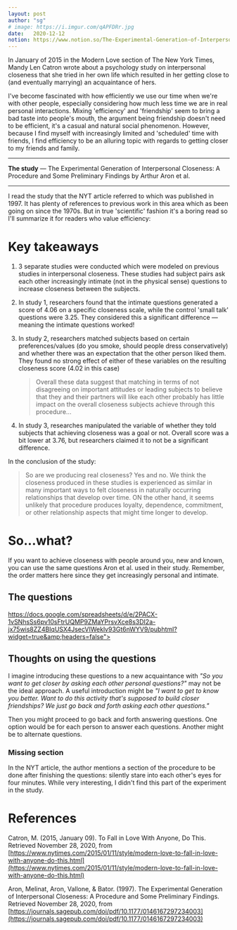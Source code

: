 ```yaml
---
layout: post
author: "sg"
# image: https://i.imgur.com/qAPFDRr.jpg
date:   2020-12-12
notion: https://www.notion.so/The-Experimental-Generation-of-Interpersonal-Closeness-3e9d348129904a098b59a210ea68e9b5
---
```


In January of 2015 in the Modern Love section of The New York Times, Mandy Len Catron wrote about a psychology study on interpersonal closeness that she tried in her own life which resulted in her getting close to (and eventually marrying) an acquaintance of hers.

I've become fascinated with how efficiently we use our time when we're with other people, especially considering how much less time we are in real personal interactions. Mixing 'efficiency' and 'friendship' seem to bring a bad taste into people's mouth, the argument being friendship doesn't need to be efficient, it's a casual and natural social phenomenon. However, because I find myself with increasingly limited and 'scheduled' time with friends, I find efficiency to be an alluring topic with regards to getting closer to my friends and family.

---

[](https://journals.sagepub.com/doi/pdf/10.1177/0146167297234003)

**The study** — The Experimental Generation of Interpersonal Closeness: A Procedure and Some Preliminary Findings by Arthur Aron et al.

---

I read the study that the NYT article referred to which was published in 1997. It has plenty of references to previous work in this area which as been going on since the 1970s. But in true 'scientific' fashion it's a boring read so I'll summarize it for readers who value efficiency: 

# Key takeaways

1. 3 separate studies were conducted which were modeled on previous studies in interpersonal closeness. These studies had subject pairs ask each other increasingly intimate (not in the physical sense) questions to increase closeness between the subjects.
2. In study 1, researchers found that the intimate questions generated a score of 4.06 on a specific closeness scale, while the control 'small talk' questions were 3.25. They considered this a significant difference — meaning the intimate questions worked!
3. In study 2, researchers matched subjects based on certain preferences/values (do you smoke, should people dress conservatively) and whether there was an expectation that the other person liked them. They found no strong effect of either of these variables on the resulting closeness score (4.02 in this case)

    > Overall these data suggest that matching in terms of not disagreeing on important attitudes or leading subjects to believe that they and their partners will like each other probably has little impact on the overall closeness subjects achieve through this procedure...

4. In study 3, researches manipulated the variable of whether they told subjects that achieving closeness was a goal or not. Overall score was a bit lower at 3.76, but researchers claimed it to not be a significant difference.

In the conclusion of the study:

> So are we producing real closeness? Yes and no. We think the closeness produced in these studies is experienced as similar in many important ways to felt closeness in naturally occurring relationships that develop over time. ON the other hand, it seems unlikely that procedure produces loyalty, dependence, commitment, or other relationship aspects that might time longer to develop.

# So...what?

If you want to achieve closeness with people around you, new and known, you can use the same questions Aron et al. used in their study. Remember, the order matters here since they get increasingly personal and intimate. 

## The questions

[https://docs.google.com/spreadsheets/d/e/2PACX-1vSNhsSs6pv10sFtrUQMP9ZMaYPrsvXce8s3DI2a-jx75wis8ZZ4BIqUSX4JsecVIWeklv93Gt6nWYV9/pubhtml?widget=true&amp;headers=false"></iframe>](https://docs.google.com/spreadsheets/d/e/2PACX-1vSNhsSs6pv10sFtrUQMP9ZMaYPrsvXce8s3DI2a-jx75wis8ZZ4BIqUSX4JsecVIWeklv93Gt6nWYV9/pubhtml?widget=true&amp;headers=false"></iframe>)

## Thoughts on using the questions

I imagine introducing these questions to a new acquaintance with *"So you want to get closer by asking each other personal questions?"* may not be the ideal approach. A useful introduction might be *"I want to get to know you better. Want to do this activity that's supposed to build closer friendships? We just go back and forth asking each other questions."*

Then you might proceed to go back and forth answering questions. One option would be for each person to answer each questions. Another might be to alternate questions.

### Missing section

In the NYT article, the author mentions a section of the procedure to be done after finishing the questions: silently stare into each other's eyes for four minutes. While very interesting, I didn't find this part of the experiment in the study.

# References

Catron, M. (2015, January 09). To Fall in Love With Anyone, Do This. Retrieved November 28, 2020, from [https://www.nytimes.com/2015/01/11/style/modern-love-to-fall-in-love-with-anyone-do-this.html](https://www.nytimes.com/2015/01/11/style/modern-love-to-fall-in-love-with-anyone-do-this.html)

Aron, Melinat, Aron, Vallone, & Bator. (1997). The Experimental Generation of Interpersonal Closeness: A Procedure and Some Preliminary Findings. Retrieved November 28, 2020, from [https://journals.sagepub.com/doi/pdf/10.1177/0146167297234003](https://journals.sagepub.com/doi/pdf/10.1177/0146167297234003)

